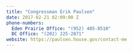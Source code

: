 ```yaml
---
title: "​Congressman Erik Paulsen"
date: 2017-02-21 02:09:00 Z
phone-numbers:
  Eden Prairie Office: "(952) 405-8510"
  DC Office: "(202) 225-2871"
website: https://paulsen.house.gov/contact-me
---
```


